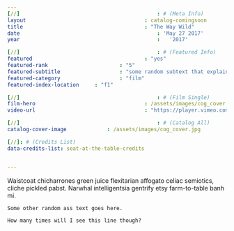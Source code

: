 ```yaml
---
[//]											: # (Meta Info)
layout 										: catalog-comingsoon
title 										: "The Way Wild"
date 											: 'May 27 2017'
year 											:	'2017'

[//]											: # (Featured Info)
featured 									: "yes"
featured-rank 						: "5"
featured-subtitle					: "some random subtext that explains this two word title"
featured-category					: "film"
featured-index-location		: "f1"

[//]											: # (Film Single)
film-hero									: /assets/images/cog_cover.jpg
video-url									: "https://player.vimeo.com/video/198145423?api=1"

[//]											: # (Catalog All)
catalog-cover-image				: /assets/images/cog_cover.jpg

[//]: # (Credits List)
data-credits-list: seat-at-the-table-credits


---
```


<div class="catalog_video-text">
	Waistcoat chicharrones green juice flexitarian affogato celiac semiotics, cliche pickled pabst. Narwhal intelligentsia gentrify etsy farm-to-table banh mi.

	Some other random ass text goes here.

	How many times will I see this line though?
</div>
